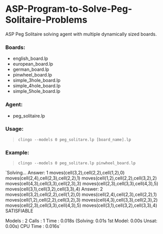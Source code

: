 # ASP-Program-to-Solve-Peg-Solitaire-Problems
ASP Peg Solitaire solving agent with multiple dynamically sized boards.
### Boards:
- english_board.lp
- european_board.lp
- german_board.lp
- pinwheel_board.lp
- simple_3hole_board.lp
- simple_4hole_board.lp
- simple_5hole_board.lp
### Agent:
- peg_solitaire.lp
### Usage: 
> `clingo --models 0 peg_solitare.lp [board_name].lp`
### Example:
> `clingo --models 0 peg_solitare.lp pinwheel_board.lp`

`Solving...
Answer: 1
moves(cell(3,2),cell(2,2),cell(1,2),0) moves(cell(2,4),cell(2,3),cell(2,2),1) moves(cell(1,2),cell(2,2),cell(3,2),2) moves(cell(4,3),cell(3,3),cell(2,3),3) moves(cell(2,3),cell(3,3),cell(4,3),5) moves(cell(3,1),cell(3,2),cell(3,3),4)
Answer: 2
moves(cell(3,2),cell(2,2),cell(1,2),0) moves(cell(2,4),cell(2,3),cell(2,2),1) moves(cell(1,2),cell(2,2),cell(3,2),3) moves(cell(4,3),cell(3,3),cell(2,3),2) moves(cell(2,3),cell(3,3),cell(4,3),5) moves(cell(3,1),cell(3,2),cell(3,3),4)
SATISFIABLE

Models       : 2
Calls        : 1
Time         : 0.018s (Solving: 0.01s 1st Model: 0.00s Unsat: 0.00s)
CPU Time     : 0.016s`
